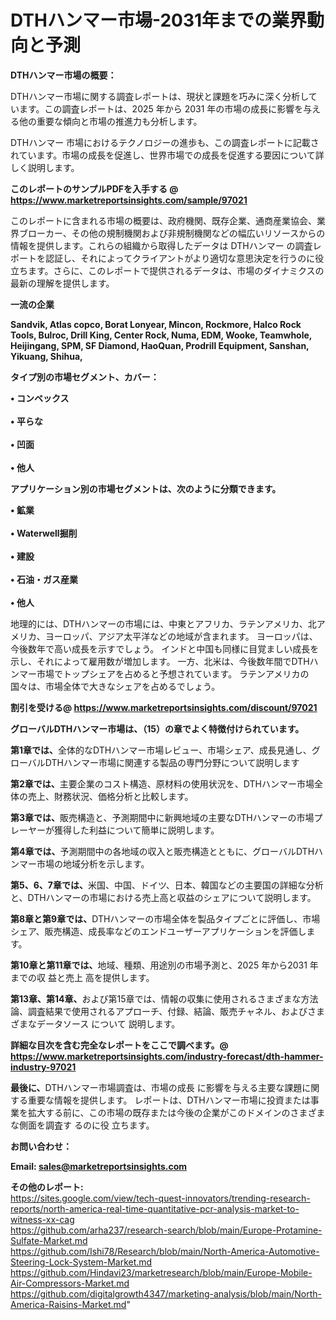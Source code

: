 # DTHハンマー市場-2031年までの業界動向と予測

<strong><b>DTHハンマー市場の概要：</b></strong>

DTHハンマー市場に関する調査レポートは、現状と課題を巧みに深く分析しています。この調査レポートは、2025 年から 2031 年の市場の成長に影響を与える他の重要な傾向と市場の推進力も分析します。

DTHハンマー 市場におけるテクノロジーの進歩も、この調査レポートに記載されています。市場の成長を促進し、世界市場での成長を促進する要因について詳しく説明します。

<strong>このレポートのサンプルPDFを入手する @ <a href=https://www.marketreportsinsights.com/sample/97021>https://www.marketreportsinsights.com/sample/97021</a></strong>

このレポートに含まれる市場の概要は、政府機関、既存企業、通商産業協会、業界ブローカー、その他の規制機関および非規制機関などの幅広いリソースからの情報を提供します。これらの組織から取得したデータは DTHハンマー の調査レポートを認証し、それによってクライアントがより適切な意思決定を行うのに役立ちます。さらに、このレポートで提供されるデータは、市場のダイナミクスの最新の理解を提供します。

<strong>一流の企業</strong>

<strong><b>Sandvik, Atlas copco, Borat Lonyear, Mincon, Rockmore, Halco Rock Tools, Bulroc, Drill King, Center Rock, Numa, EDM, Wooke, Teamwhole, Heijingang, SPM, SF Diamond, HaoQuan, Prodrill Equipment, Sanshan, Yikuang, Shihua,</b></strong>

<strong><b>タイプ別の市場セグメント、カバー：</b></strong>

<strong>• コンベックス<br><br>• 平らな<br><br>• 凹面<br><br>• 他人</strong>

<strong><b>アプリケーション別の市場セグメントは、次のように分類できます。</b></strong>

<strong>• 鉱業<br><br>•  Waterwell掘削<br><br>• 建設<br><br>• 石油・ガス産業<br><br>• 他人</strong>

 地理的には、DTHハンマーの市場には、中東とアフリカ、ラテンアメリカ、北アメリカ、ヨーロッパ、アジア太平洋などの地域が含まれます。 ヨーロッパは、今後数年で高い成長を示すでしょう。 インドと中国も同様に目覚ましい成長を示し、それによって雇用数が増加します。 一方、北米は、今後数年間でDTHハンマー市場でトップシェアを占めると予想されています。 ラテンアメリカの国々は、市場全体で大きなシェアを占めるでしょう。

<strong>割引を受ける@ <a href=https://www.marketreportsinsights.com/discount/97021>https://www.marketreportsinsights.com/discount/97021</a></strong>

<strong><b>グローバルDTHハンマー市場は、（15）の章でよく特徴付けられています。</b></strong>

<strong><b>第</b></strong><strong><b>1章では、</b></strong>全体的なDTHハンマー市場レビュー、市場シェア、成長見通し、グローバルDTHハンマー市場に関連する製品の専門分野について説明します

<strong><b>第2章では、</b></strong>主要企業のコスト構造、原材料の使用状況を、DTHハンマー市場全体の売上、財務状況、価格分析と比較します。

<strong><b>第3章では、</b></strong>販売構造と、予測期間中に新興地域の主要なDTHハンマーの市場プレーヤーが獲得した利益について簡単に説明します。

<strong><b>第4章では、</b></strong>予測期間中の各地域の収入と販売構造とともに、グローバルDTHハンマー市場の地域分析を示します。

<strong><b>第5、6、7章では、</b></strong>米国、中国、ドイツ、日本、韓国などの主要国の詳細な分析と、DTHハンマーの市場における売上高と収益のシェアについて説明します。

<strong><b>第8章と第9章では、</b></strong>DTHハンマーの市場全体を製品タイプごとに評価し、市場シェア、販売構造、成長率などのエンドユーザーアプリケーションを評価します。

<strong><b>第10章と第11章では、</b></strong>地域、種類、用途別の市場予測と、2025 年から2031 年までの収 益と売上 高を提供します。

<strong><b>第13章、第14章、</b></strong>および第15章では、情報の収集に使用されるさまざまな方法論、調査結果で使用されるアプローチ、付録、結論、販売チャネル、およびさまざまなデータソース について 説明します。

<strong>詳細な目次を含む完全なレポートをここで調べます。@ <a href=https://www.marketreportsinsights.com/industry-forecast/dth-hammer-industry-97021>https://www.marketreportsinsights.com/industry-forecast/dth-hammer-industry-97021</a></strong>

<strong><b>最後に、</b></strong>DTHハンマー市場調査は、市場の成長 に影響を</a>与える主要な課題に関する重要な情報を提供します。 レポートは、DTHハンマー市場に投資または事業を拡大する前に、この市場の既存または今後の企業がこのドメインのさまざまな側面を調査す るのに役 立ちます。

<strong><b>お問い合わせ：</b></strong>

<strong>Email: </strong><a href=mailto:sales@marketreportsinsights.com><strong>sales@marketreportsinsights.com</strong></a>

<strong>その他のレポート:</strong>
<br>
<a href=https://sites.google.com/view/tech-quest-innovators/trending-research-reports/north-america-real-time-quantitative-pcr-analysis-market-to-witness-xx-cag>https://sites.google.com/view/tech-quest-innovators/trending-research-reports/north-america-real-time-quantitative-pcr-analysis-market-to-witness-xx-cag</a>
<br>
<a href=https://github.com/arha237/research-search/blob/main/Europe-Protamine-Sulfate-Market.md>https://github.com/arha237/research-search/blob/main/Europe-Protamine-Sulfate-Market.md</a>
<br>
<a href=https://github.com/Ishi78/Research/blob/main/North-America-Automotive-Steering-Lock-System-Market.md>https://github.com/Ishi78/Research/blob/main/North-America-Automotive-Steering-Lock-System-Market.md</a>
<br>
<a href=https://github.com/Hindavi23/marketresearch/blob/main/Europe-Mobile-Air-Compressors-Market.md>https://github.com/Hindavi23/marketresearch/blob/main/Europe-Mobile-Air-Compressors-Market.md</a>
<br>
<a href=https://github.com/digitalgrowth4347/marketing-analysis/blob/main/North-America-Raisins-Market.md>https://github.com/digitalgrowth4347/marketing-analysis/blob/main/North-America-Raisins-Market.md</a>"
